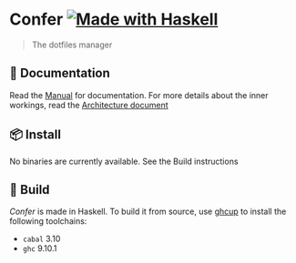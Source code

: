 # Confer [![Made with Haskell](https://img.shields.io/badge/Made%20in-Haskell-%235e5086?logo=haskell&style=flat-square)](https://haskell.org)

> The dotfiles manager

## 📖 Documentation
Read the [Manual](./doc/MANUAL.md) for documentation.
For more details about the inner workings, read the [Architecture document](./doc/ARCHITECTURE.md)

## 📦 Install

No binaries are currently available. See the Build instructions

## 🔧 Build

*Confer* is made in Haskell. To build it from source, use [ghcup](https://www.haskell.org/ghcup/) to install the following toolchains:
* `cabal` 3.10
* `ghc` 9.10.1
